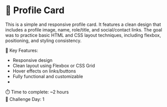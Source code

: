# 👤 Profile Card
This is a simple and responsive profile card. It features a clean design that includes a profile image, name, role/title, and social/contact links. The goal was to practice basic HTML and CSS layout techniques, including flexbox, positioning, and styling consistency.

🔑 Key Features:

- Responsive design
- Clean layout using Flexbox or CSS Grid
- Hover effects on links/buttons
- Fully functional and customizable
- 
⏱️ Time to complete: ~2 hours  
📅 Challenge Day: 1
